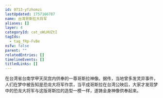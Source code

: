 ```yaml
---
id: 0713-yfzhomzi
lastUpdated: 1757166787
name: 台湾哥斯拉大将军
aliases: []
layer: 4
categoryId: cat_uWLHUZtI
tagIds:
  - tag_fRp-FvBe
nsfw: false
parent: ""
relatedEntries: []
timelineEvents: []
titledLinks: []
---
```


在台湾省台南学甲天凤宫内供奉的一尊哥斯拉神像。据传，当地曾多发灵异事件，人们在梦中被告知是恐龙大将军作祟，当平成哥斯拉在台湾公映后，大家才发现梦中的恐龙大将军与这版哥斯拉的造型一模一样，遂铸金身神像供奉起来。